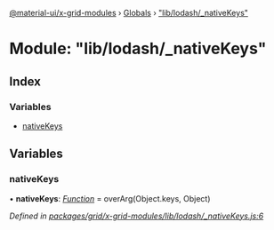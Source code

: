 [@material-ui/x-grid-modules](../README.md) › [Globals](../globals.md) › ["lib/lodash/\_nativeKeys"](_lib_lodash__nativekeys_.md)

# Module: "lib/lodash/\_nativeKeys"

## Index

### Variables

- [nativeKeys](_lib_lodash__nativekeys_.md#nativekeys)

## Variables

### nativeKeys

• **nativeKeys**: _[Function](../interfaces/_src_utils_utils_.debouncedfunction.md#function)_ = overArg(Object.keys, Object)

_Defined in [packages/grid/x-grid-modules/lib/lodash/\_nativeKeys.js:6](https://github.com/mui-org/material-ui-x/blob/a679779/packages/grid/x-grid-modules/lib/lodash/_nativeKeys.js#L6)_
